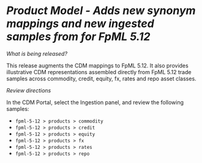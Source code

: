 # *Product Model - Adds new synonym mappings and new ingested samples from for FpML 5.12*

_What is being released?_

This release augments the CDM mappings to FpML 5.12. It also provides illustrative CDM representations assembled directly from FpML 5.12 trade samples across commodity, credit, equity, fx, rates and repo asset classes.

_Review directions_

In the CDM Portal, select the Ingestion panel, and review the following samples:

- `fpml-5-12 > products > commodity`
- `fpml-5-12 > products > credit`
- `fpml-5-12 > products > equity`
- `fpml-5-12 > products > fx`
- `fpml-5-12 > products > rates`
- `fpml-5-12 > products > repo`
